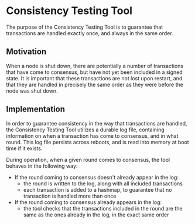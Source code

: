 # Consistency Testing Tool

The purpose of the Consistency Testing Tool is to guarantee that transactions are handled exactly once, and always in
the same order.

## Motivation

When a node is shut down, there are potentially a number of transactions that have come to consensus, but have not yet
been included in a signed state. It is important that these transactions are not lost upon restart, and that they are
handled in precisely the same order as they were before the node was shut down.

## Implementation

In order to guarantee consistency in the way that transactions are handled, the Consistency Testing Tool utilizes a
durable log file, containing information on when a transaction has come to consensus, and in what round. This log file
persists across reboots, and is read into memory at boot time if it exists.

During operation, when a given round comes to consensus, the tool behaves in the following way:
- If the round coming to consensus doesn't already appear in the log:
  - the round is written to the log, along with all included transactions
  - each transaction is added to a hashmap, to guarantee that no transaction is handled more than once
- If the round coming to consensus already appears in the log:
  - the tool checks that the transactions included in the round are the same as the ones already in the log, in the exact same order
